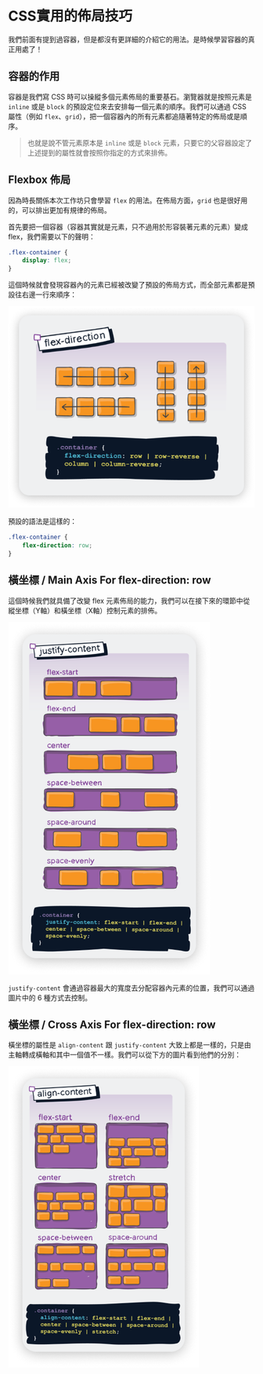 # CSS實用的佈局技巧

我們前面有提到過容器，但是都沒有更詳細的介紹它的用法。是時候學習容器的真正用處了！

## 容器的作用

容器是我們寫 CSS 時可以操縱多個元素佈局的重要基石。瀏覽器就是按照元素是 `inline` 或是 `block` 的預設定位來去安排每一個元素的順序。我們可以通過 CSS 屬性（例如 `flex`、`grid`），把一個容器內的所有元素都追隨著特定的佈局或是順序。

> 也就是說不管元素原本是 `inline` 或是 `block` 元素，只要它的父容器設定了上述提到的屬性就會按照你指定的方式來排佈。

## Flexbox 佈局

因為時長關係本次工作坊只會學習 `flex` 的用法。在佈局方面，`grid` 也是很好用的，可以排出更加有規律的佈局。

首先要把一個容器（容器其實就是元素，只不過用於形容裝著元素的元素）變成 flex，我們需要以下的聲明：

```css
.flex-container {
    display: flex;
}
```

這個時候就會發現容器內的元素已經被改變了預設的佈局方式，而全部元素都是預設往右邊一行來順序：

![flex-direction](./resources/flex-direction.png)

預設的語法是這樣的：

```css
.flex-container {
    flex-direction: row;
}
```

## 橫坐標 / Main Axis For flex-direction: row

這個時候我們就具備了改變 flex 元素佈局的能力，我們可以在接下來的環節中從縱坐標（Y軸）和橫坐標（X軸）控制元素的排佈。

![justify-content](./resources/justify-content.png)

`justify-content` 會通過容器最大的寬度去分配容器內元素的位置，我們可以通過圖片中的 6 種方式去控制。

## 橫坐標 / Cross Axis For flex-direction: row

橫坐標的屬性是 `align-content` 跟 `justify-content` 大致上都是一樣的，只是由主軸轉成橫軸和其中一個值不一樣。我們可以從下方的圖片看到他們的分別：

![align-content](./resources/align-content.png)